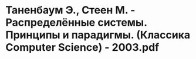 # Таненбаум Э., Стеен М. - Распределённые системы. Принципы и парадигмы. (Классика Computer Science) - 2003.pdf
